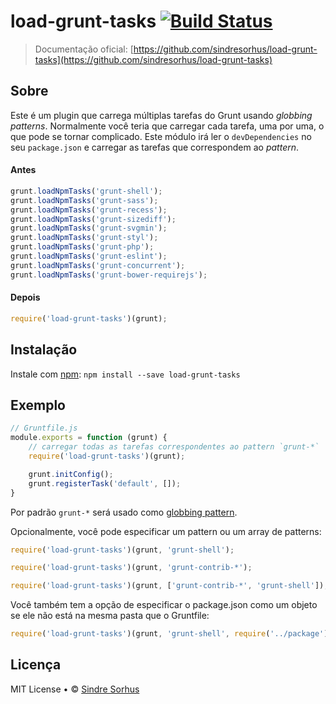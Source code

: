 # load-grunt-tasks [![Build Status](https://secure.travis-ci.org/sindresorhus/load-grunt-tasks.png?branch=master)](http://travis-ci.org/sindresorhus/load-grunt-tasks)

> Documentação oficial: [https://github.com/sindresorhus/load-grunt-tasks](https://github.com/sindresorhus/load-grunt-tasks)

## Sobre

Este é um plugin que carrega múltiplas tarefas do Grunt usando *globbing patterns*. Normalmente você teria que carregar cada tarefa, uma por uma, o que pode se tornar complicado. Este módulo irá ler o `devDependencies` no seu `package.json` e carregar as tarefas que correspondem ao *pattern*.


#### Antes

```js
grunt.loadNpmTasks('grunt-shell');
grunt.loadNpmTasks('grunt-sass');
grunt.loadNpmTasks('grunt-recess');
grunt.loadNpmTasks('grunt-sizediff');
grunt.loadNpmTasks('grunt-svgmin');
grunt.loadNpmTasks('grunt-styl');
grunt.loadNpmTasks('grunt-php');
grunt.loadNpmTasks('grunt-eslint');
grunt.loadNpmTasks('grunt-concurrent');
grunt.loadNpmTasks('grunt-bower-requirejs');
```

#### Depois

```js
require('load-grunt-tasks')(grunt);
```


## Instalação

Instale com [npm](https://npmjs.org/package/load-grunt-tasks): `npm install --save load-grunt-tasks`


## Exemplo

```js
// Gruntfile.js
module.exports = function (grunt) {
	// carregar todas as tarefas correspondentes ao pattern `grunt-*`
	require('load-grunt-tasks')(grunt);

	grunt.initConfig();
	grunt.registerTask('default', []);
}
```

Por padrão `grunt-*` será usado como [globbing pattern](https://github.com/isaacs/minimatch).

Opcionalmente, você pode especificar um pattern ou um array de patterns:

```js
require('load-grunt-tasks')(grunt, 'grunt-shell');
```

```js
require('load-grunt-tasks')(grunt, 'grunt-contrib-*');
```

```js
require('load-grunt-tasks')(grunt, ['grunt-contrib-*', 'grunt-shell']);
```

Você também tem a opção de especificar o package.json como um objeto se ele não está na mesma pasta que o Gruntfile:

```js
require('load-grunt-tasks')(grunt, 'grunt-shell', require('../package'));
```


## Licença

MIT License • © [Sindre Sorhus](http://sindresorhus.com)
